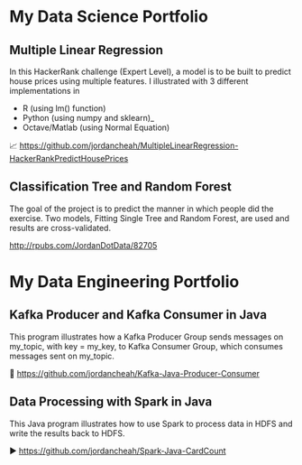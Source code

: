 # My Data Science Portfolio

## Multiple Linear Regression  

In this HackerRank challenge (Expert Level), a model is to be built to predict house prices using multiple features.  I illustrated with 3 different implementations in 
* R (using lm() function)
* Python (using numpy and sklearn)_
* Octave/Matlab (using Normal Equation)

:chart_with_upwards_trend: https://github.com/jordancheah/MultipleLinearRegression-HackerRankPredictHousePrices

## Classification Tree and Random Forest

The goal of the project is to predict the manner in which people did the exercise.  Two models, Fitting Single Tree and Random Forest, are used and results are cross-validated.

http://rpubs.com/JordanDotData/82705

# My Data Engineering Portfolio

## Kafka Producer and Kafka Consumer in Java  

This program illustrates how a Kafka Producer Group sends messages on my_topic, with key = my_key, to Kafka Consumer Group, which consumes messages sent on my_topic.

:calling: https://github.com/jordancheah/Kafka-Java-Producer-Consumer

## Data Processing with Spark in Java  

This Java program illustrates how to use Spark to process data in HDFS and write the results back to HDFS.

:arrow_forward: https://github.com/jordancheah/Spark-Java-CardCount


